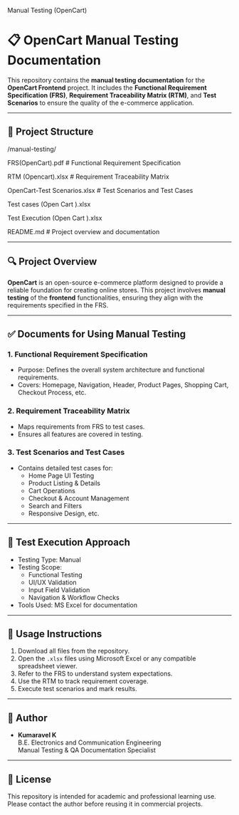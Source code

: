 Manual Testing (OpenCart)
# 📋 OpenCart Manual Testing Documentation

This repository contains the **manual testing documentation** for the **OpenCart Frontend** project. It includes the **Functional Requirement Specification (FRS)**, **Requirement Traceability Matrix (RTM)**, and **Test Scenarios** to ensure the quality of the e-commerce application.

---

## 📁 Project Structure

/manual-testing/

 FRS(OpenCart).pdf # Functional Requirement Specification

 RTM (Opencart).xlsx # Requirement Traceability Matrix

 OpenCart-Test Scenarios.xlsx # Test Scenarios and Test Cases

 Test cases (Open Cart ).xlsx

 Test Execution (Open Cart ).xlsx

 README.md # Project overview and documentation



---

## 🔍 Project Overview

**OpenCart** is an open-source e-commerce platform designed to provide a reliable foundation for creating online stores. This project involves **manual testing** of the **frontend** functionalities, ensuring they align with the requirements specified in the FRS.

---

## ✅ Documents for Using Manual Testing

### 1. Functional Requirement Specification 
- Purpose: Defines the overall system architecture and functional requirements.
- Covers: Homepage, Navigation, Header, Product Pages, Shopping Cart, Checkout Process, etc.

### 2. Requirement Traceability Matrix 
- Maps requirements from FRS to test cases.
- Ensures all features are covered in testing.

### 3. Test Scenarios and Test Cases
- Contains detailed test cases for:
  - Home Page UI Testing
  - Product Listing & Details
  - Cart Operations
  - Checkout & Account Management
  - Search and Filters
  - Responsive Design, etc.

---

## 🧪 Test Execution Approach

- Testing Type: Manual
- Testing Scope:
  - Functional Testing
  - UI/UX Validation
  - Input Field Validation
  - Navigation & Workflow Checks
- Tools Used: MS Excel for documentation

---

## 🧾 Usage Instructions

1. Download all files from the repository.
2. Open the `.xlsx` files using Microsoft Excel or any compatible spreadsheet viewer.
3. Refer to the FRS to understand system expectations.
4. Use the RTM to track requirement coverage.
5. Execute test scenarios and mark results.

---

## 👤 Author

- **Kumaravel K**  
  B.E. Electronics and Communication Engineering  
  Manual Testing & QA Documentation Specialist  

---

## 📄 License

This repository is intended for academic and professional learning use. Please contact the author before reusing it in commercial projects.

